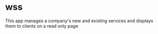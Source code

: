# wss
 This app manages a company's new and existing services and displays them to clients on a read only page
